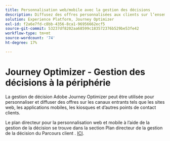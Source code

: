 ```yaml
---
title: Personnalisation web/mobile avec la gestion des décisions
description: Diffusez des offres personnalisées aux clients sur l’ensemble des canaux, y compris sur les kiosques et les expériences assistées par les agents.
solution: Experience Platform, Journey Optimizer
exl-id: f2a6e7fd-c8bb-4356-8ca1-96956662ecf5
source-git-commit: 53237df8202aa68599c183572376b529be53fe42
workflow-type: tm+mt
source-wordcount: '74'
ht-degree: 17%

---
```


# Journey Optimizer - Gestion des décisions à la périphérie

La gestion de décision Adobe Journey Optimizer peut être utilisée pour personnaliser et diffuser des offres sur les canaux entrants tels que les sites web, les applications mobiles, les kiosques et d’autres points de contact clients.

Le plan directeur pour la personnalisation web et mobile à l’aide de la gestion de la décision se trouve dans la section Plan directeur de la gestion de la décision du Parcours client . [ICI](../customer-journeys/decision_management/decision-management-edge.md).

